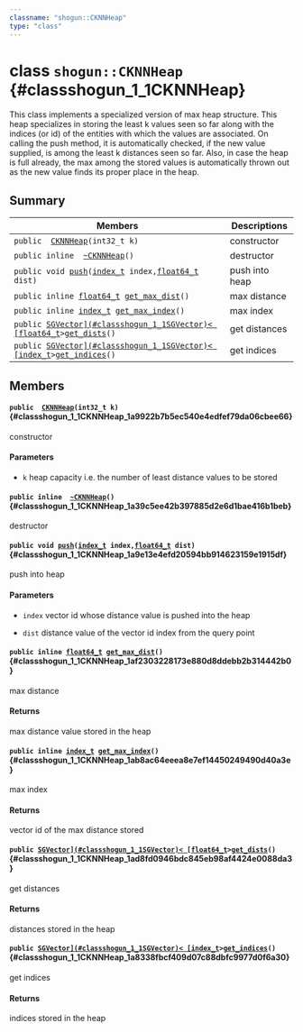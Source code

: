 ```yaml
---
classname: "shogun::CKNNHeap"
type: "class"
---
```


# class `shogun::CKNNHeap` {#classshogun_1_1CKNNHeap}

This class implements a specialized version of max heap structure. This heap specializes in storing the least k values seen so far along with the indices (or id) of the entities with which the values are associated. On calling the push method, it is automatically checked, if the new value supplied, is among the least k distances seen so far. Also, in case the heap is full already, the max among the stored values is automatically thrown out as the new value finds its proper place in the heap.

## Summary

 Members                        | Descriptions
--------------------------------|---------------------------------------------
`public  `[`CKNNHeap`](#classshogun_1_1CKNNHeap_1a9922b7b5ec540e4edfef79da06cbee66)`(int32_t k)` | constructor
`public inline  `[`~CKNNHeap`](#classshogun_1_1CKNNHeap_1a39c5ee42b397885d2e6d1bae416b1beb)`()` | destructor
`public void `[`push`](#classshogun_1_1CKNNHeap_1a9e13e4efd20594bb914623159e1915df)`(`[`index_t`](#common_8h_1a6da8132ec1234c0d616142e3a246f858)` index,`[`float64_t`](#common_8h_1ac55f3ae81b5bc9053760baacf57e47f4)` dist)` | push into heap
`public inline `[`float64_t`](#common_8h_1ac55f3ae81b5bc9053760baacf57e47f4)` `[`get_max_dist`](#classshogun_1_1CKNNHeap_1af2303228173e880d8ddebb2b314442b0)`()` | max distance
`public inline `[`index_t`](#common_8h_1a6da8132ec1234c0d616142e3a246f858)` `[`get_max_index`](#classshogun_1_1CKNNHeap_1ab8ac64eeea8e7ef14450249490d40a3e)`()` | max index
`public `[`SGVector](#classshogun_1_1SGVector)< [float64_t`](#common_8h_1ac55f3ae81b5bc9053760baacf57e47f4)` > `[`get_dists`](#classshogun_1_1CKNNHeap_1ad8fd0946bdc845eb98af4424e0088da3)`()` | get distances
`public `[`SGVector](#classshogun_1_1SGVector)< [index_t`](#common_8h_1a6da8132ec1234c0d616142e3a246f858)` > `[`get_indices`](#classshogun_1_1CKNNHeap_1a8338fbcf409d07c88dbfc9977d0f6a30)`()` | get indices

## Members

#### `public  `[`CKNNHeap`](#classshogun_1_1CKNNHeap_1a9922b7b5ec540e4edfef79da06cbee66)`(int32_t k)` {#classshogun_1_1CKNNHeap_1a9922b7b5ec540e4edfef79da06cbee66}

constructor

#### Parameters
* `k` heap capacity i.e. the number of least distance values to be stored

#### `public inline  `[`~CKNNHeap`](#classshogun_1_1CKNNHeap_1a39c5ee42b397885d2e6d1bae416b1beb)`()` {#classshogun_1_1CKNNHeap_1a39c5ee42b397885d2e6d1bae416b1beb}

destructor

#### `public void `[`push`](#classshogun_1_1CKNNHeap_1a9e13e4efd20594bb914623159e1915df)`(`[`index_t`](#common_8h_1a6da8132ec1234c0d616142e3a246f858)` index,`[`float64_t`](#common_8h_1ac55f3ae81b5bc9053760baacf57e47f4)` dist)` {#classshogun_1_1CKNNHeap_1a9e13e4efd20594bb914623159e1915df}

push into heap

#### Parameters
* `index` vector id whose distance value is pushed into the heap 

* `dist` distance value of the vector id index from the query point

#### `public inline `[`float64_t`](#common_8h_1ac55f3ae81b5bc9053760baacf57e47f4)` `[`get_max_dist`](#classshogun_1_1CKNNHeap_1af2303228173e880d8ddebb2b314442b0)`()` {#classshogun_1_1CKNNHeap_1af2303228173e880d8ddebb2b314442b0}

max distance

#### Returns
max distance value stored in the heap

#### `public inline `[`index_t`](#common_8h_1a6da8132ec1234c0d616142e3a246f858)` `[`get_max_index`](#classshogun_1_1CKNNHeap_1ab8ac64eeea8e7ef14450249490d40a3e)`()` {#classshogun_1_1CKNNHeap_1ab8ac64eeea8e7ef14450249490d40a3e}

max index

#### Returns
vector id of the max distance stored

#### `public `[`SGVector](#classshogun_1_1SGVector)< [float64_t`](#common_8h_1ac55f3ae81b5bc9053760baacf57e47f4)` > `[`get_dists`](#classshogun_1_1CKNNHeap_1ad8fd0946bdc845eb98af4424e0088da3)`()` {#classshogun_1_1CKNNHeap_1ad8fd0946bdc845eb98af4424e0088da3}

get distances

#### Returns
distances stored in the heap

#### `public `[`SGVector](#classshogun_1_1SGVector)< [index_t`](#common_8h_1a6da8132ec1234c0d616142e3a246f858)` > `[`get_indices`](#classshogun_1_1CKNNHeap_1a8338fbcf409d07c88dbfc9977d0f6a30)`()` {#classshogun_1_1CKNNHeap_1a8338fbcf409d07c88dbfc9977d0f6a30}

get indices

#### Returns
indices stored in the heap


